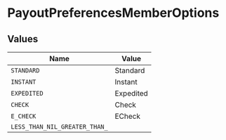 # PayoutPreferencesMemberOptions


## Values

| Name                          | Value                         |
| ----------------------------- | ----------------------------- |
| `STANDARD`                    | Standard                      |
| `INSTANT`                     | Instant                       |
| `EXPEDITED`                   | Expedited                     |
| `CHECK`                       | Check                         |
| `E_CHECK`                     | ECheck                        |
| `LESS_THAN_NIL_GREATER_THAN_` | <nil>                         |